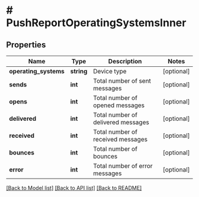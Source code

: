 # # PushReportOperatingSystemsInner

## Properties

Name | Type | Description | Notes
------------ | ------------- | ------------- | -------------
**operating_systems** | **string** | Device type | [optional]
**sends** | **int** | Total number of sent messages | [optional]
**opens** | **int** | Total number of opened messages | [optional]
**delivered** | **int** | Total number of delivered messages | [optional]
**received** | **int** | Total number of received messages | [optional]
**bounces** | **int** | Total number of bounces | [optional]
**error** | **int** | Total number of error messages | [optional]

[[Back to Model list]](../../README.md#models) [[Back to API list]](../../README.md#endpoints) [[Back to README]](../../README.md)
